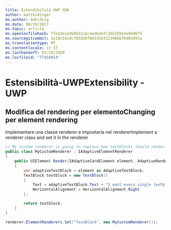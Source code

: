 ```yaml
---
title: Estendibilità-UWP SDK
author: matthidinger
ms.author: mahiding
ms.date: 06/26/2017
ms.topic: article
ms.openlocfilehash: ffe22e1e9b8632cbceedb4bfc26b285b4a9b0075
ms.sourcegitcommit: 1e18c5dc0cf85d26f66335e312348bbfb903d95a
ms.translationtype: MT
ms.contentlocale: it-IT
ms.lasthandoff: 02/19/2020
ms.locfileid: "77454014"
---
```

# <a name="extensibility---uwp"></a><span data-ttu-id="6d0ef-102">Estensibilità-UWP</span><span class="sxs-lookup"><span data-stu-id="6d0ef-102">Extensibility - UWP</span></span>

## <a name="changing-per-element-rendering"></a><span data-ttu-id="6d0ef-103">Modifica del rendering per elemento</span><span class="sxs-lookup"><span data-stu-id="6d0ef-103">Changing per element rendering</span></span>

<span data-ttu-id="6d0ef-104">Implementare una classe renderer e impostarla nel renderer</span><span class="sxs-lookup"><span data-stu-id="6d0ef-104">Implement a renderer class and set it in the renderer</span></span>

```csharp
// My custom renderer is going to replace how textblocks should render!
public class MyCustomRenderer : IAdaptiveElementRenderer
{
    public UIElement Render(IAdaptiveCardElement element, AdaptiveRenderContext context)
    {
        var adaptiveTextBlock = element as AdaptiveTextBlock;
        TextBlock textblock = new TextBlock()
        {
            Text = adaptiveTextBlock.Text + "I want every single textblock to append this text, and it should be aligned to the right!",
            HorizontalAlignment = HorizontalAlignment.Right
        };

        return textblock;
    }
}

renderer.ElementRenderers.Set("TextBlock", new MyCustomRenderer());
```